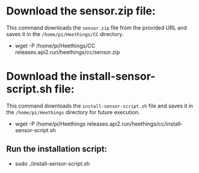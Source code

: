 # Download the sensor.zip file:

This command downloads the `sensor.zip` file from the provided URL and saves it in the `/home/pi/Heethings/CC` directory.

- wget -P /home/pi/Heethings/CC releases.api2.run/heethings/cc/sensor.zip

# Download the install-sensor-script.sh file:

This command downloads the `install-sensor-script.sh` file and saves it in the `/home/pi/Heethings` directory for future execution.

- wget -P /home/pi/Heethings releases.api2.run/heethings/cc/install-sensor-script.sh

## Run the installation script:

- sudo ./install-sensor-script.sh
